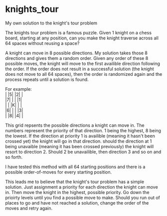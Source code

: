 # knights_tour
My own solution to the knight's tour problem

The knights tour problem is a famous puzzle. Given 1 knight on a chess board, starting at any position, can you make the knight traverse across all 64 spaces without reusing a space?

A knight can move in 8 possible directions. My solution takes those 8 directions and gives them a random order. Given any order of these 8 possible moves, the knight will move to the first availible direction following the order. If the order does not result in a successful solution (the knight does not move to all 64 spaces), then the order is randomized again and the process repeats until a solution is found.

For example:<br/>
| |5| |2| |<br/>
|7| | | |1|<br/>
| | |K| | |<br/>
|6| | | |3|<br/>
| |8| |4| |<br/>

This grid repsents the possible directions a knight can move in. The numbers represent the priority of that direction. 1 being the highest, 8 being the lowest. If the direction at priority 1 is availible (meaning it hasn't been crossed yet) the knight will go in that direction. should the direction at 1 being unavaible (meaning it has been crossed previously) the knight will resort to direction 2. Should 2 be unavailible, then direction 3 and so on and so forth. 

I have tested this method with all 64 starting positions and there is a possible order-of-moves for every starting position.

This leads me to believe that the knight's tour problem has a simple solution. Just assignment a priority for each direction the knight can move in. Then move the knight in the highest, possible priority. Go down the prioirty levels until you find a possible move to make. Should you run out of places to go and have not reached a solution, change the order of the moves and retry again.
